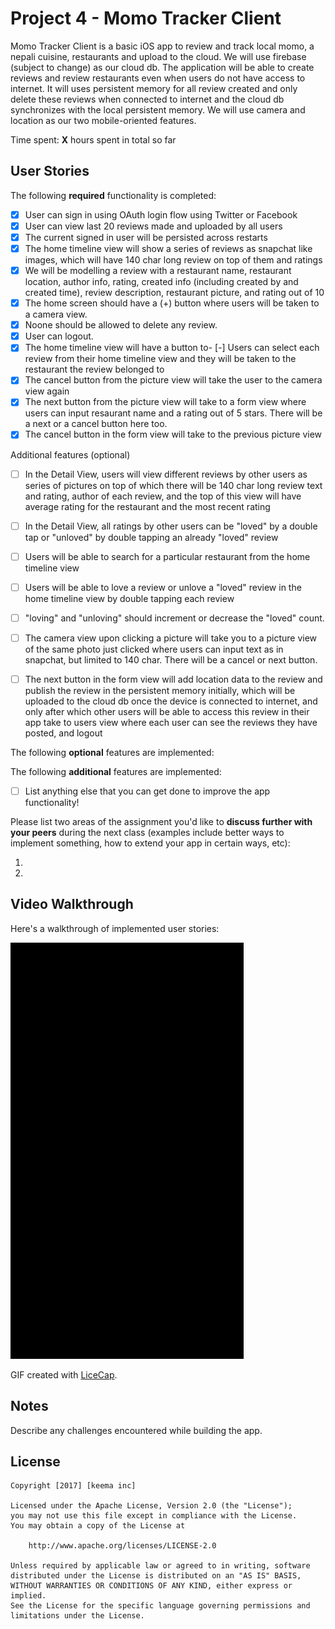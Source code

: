 # Project 4 - Momo Tracker Client

Momo Tracker Client is a basic iOS  app to review and track local momo, a nepali cuisine, restaurants and upload to the cloud. We will use firebase (subject to change) as our cloud db. The application will be able to create reviews and review restaurants even when users do not have access to internet. It will uses persistent memory for all review created and only delete these reviews when connected to internet and the cloud db synchronizes with the local persistent memory. We will use camera and location as our two mobile-oriented features.

Time spent: **X** hours spent in total so far

## User Stories

The following **required** functionality is completed:

- [x] User can sign in using OAuth login flow using Twitter or Facebook
- [x] User can view last 20 reviews made and uploaded by all users
- [x] The current signed in user will be persisted across restarts
- [x] The home timeline view will show a series of reviews as snapchat like images, which will have 140 char long review on top of them and ratings
- [x] We will be modelling a review with a restaurant name, restaurant location, author info, rating, created info (including created by and created time), review description, restaurant picture, and rating out of 10
- [x] The home screen should have a (+) button where users will be taken to a camera view.
- [x] Noone should be allowed to delete any review.
- [x] User can logout.
- [x] The home timeline view will have a button to- [-] Users can select each review from their home timeline view and they will be taken to the restaurant the review belonged to
- [x] The cancel button from the picture view will take the user to the camera view again
- [x] The next button from the picture view will take to a form view where users can input resaurant name and a rating out of 5 stars. There will be a next or a cancel button here too.
- [x] The cancel button in the form view will take to the previous picture view

Additional features (optional)
- [ ] In the Detail View, users will view different reviews by other users as series of pictures on top of which there will be 140 char long review text and rating, author of each review, and the top of this view will have average rating for the restaurant and the most recent rating
- [ ] In the Detail View, all ratings by other users can be "loved" by a double tap or "unloved" by double tapping an already "loved" review
- [ ] Users will be able to search for a particular restaurant from the home timeline view
- [ ] Users will be able to love a review or unlove a "loved" review in the home timeline view by double tapping each review
- [ ] "loving" and "unloving" should increment or decrease the "loved" count.
- [ ] The camera view upon clicking a picture will take you to a picture view of the same photo just clicked where users can input text as in snapchat, but limited to 140 char. There will be a cancel or next button.
- [ ] The next button in the form view will add location data to the review and publish the review in the persistent memory initially, which will be uploaded to the cloud db once the device is connected to internet, and only after which other users will be able to access this review in their app
 take to users view where each user can see the reviews they have posted, and logout


The following **optional** features are implemented:


The following **additional** features are implemented:

- [ ] List anything else that you can get done to improve the app functionality!

Please list two areas of the assignment you'd like to **discuss further with your peers** during the next class (examples include better ways to implement something, how to extend your app in certain ways, etc):

1. 
2. 

## Video Walkthrough 

Here's a walkthrough of implemented user stories:

<img src='https://github.com/Momonai/Momo-Tracker-client/blob/master/walkthrough.gif' title='Video Walkthrough' width='' alt='Video Walkthrough' />

GIF created with [LiceCap](http://www.cockos.com/licecap/).

## Notes

Describe any challenges encountered while building the app.

## License

    Copyright [2017] [keema inc]

    Licensed under the Apache License, Version 2.0 (the "License");
    you may not use this file except in compliance with the License.
    You may obtain a copy of the License at

        http://www.apache.org/licenses/LICENSE-2.0

    Unless required by applicable law or agreed to in writing, software
    distributed under the License is distributed on an "AS IS" BASIS,
    WITHOUT WARRANTIES OR CONDITIONS OF ANY KIND, either express or implied.
    See the License for the specific language governing permissions and
    limitations under the License.
